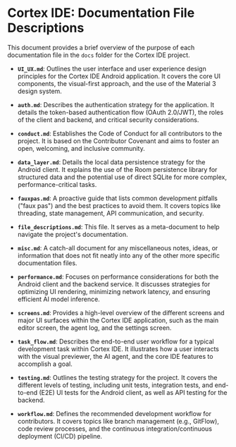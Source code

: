 # Cortex IDE: Documentation File Descriptions

This document provides a brief overview of the purpose of each documentation file in the `docs` folder for the Cortex IDE project.

-   **`UI_UX.md`**: Outlines the user interface and user experience design principles for the Cortex IDE Android application. It covers the core UI components, the visual-first approach, and the use of the Material 3 design system.

-   **`auth.md`**: Describes the authentication strategy for the application. It details the token-based authentication flow (OAuth 2.0/JWT), the roles of the client and backend, and critical security considerations.

-   **`conduct.md`**: Establishes the Code of Conduct for all contributors to the project. It is based on the Contributor Covenant and aims to foster an open, welcoming, and inclusive community.

-   **`data_layer.md`**: Details the local data persistence strategy for the Android client. It explains the use of the Room persistence library for structured data and the potential use of direct SQLite for more complex, performance-critical tasks.

-   **`fauxpas.md`**: A proactive guide that lists common development pitfalls ("faux pas") and the best practices to avoid them. It covers topics like threading, state management, API communication, and security.

-   **`file_descriptions.md`**: This file. It serves as a meta-document to help navigate the project's documentation.

-   **`misc.md`**: A catch-all document for any miscellaneous notes, ideas, or information that does not fit neatly into any of the other more specific documentation files.

-   **`performance.md`**: Focuses on performance considerations for both the Android client and the backend service. It discusses strategies for optimizing UI rendering, minimizing network latency, and ensuring efficient AI model inference.

-   **`screens.md`**: Provides a high-level overview of the different screens and major UI surfaces within the Cortex IDE application, such as the main editor screen, the agent log, and the settings screen.

-   **`task_flow.md`**: Describes the end-to-end user workflow for a typical development task within Cortex IDE. It illustrates how a user interacts with the visual previewer, the AI agent, and the core IDE features to accomplish a goal.

-   **`testing.md`**: Outlines the testing strategy for the project. It covers the different levels of testing, including unit tests, integration tests, and end-to-end (E2E) UI tests for the Android client, as well as API testing for the backend.

-   **`workflow.md`**: Defines the recommended development workflow for contributors. It covers topics like branch management (e.g., GitFlow), code review processes, and the continuous integration/continuous deployment (CI/CD) pipeline.
